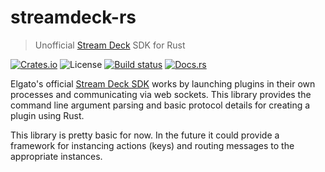 # streamdeck-rs

> Unofficial [Stream Deck](https://www.elgato.com/en/gaming/stream-deck) SDK for Rust

[![Crates.io](https://img.shields.io/crates/v/streamdeck-rs.svg)](https://crates.io/crates/streamdeck-rs) ![License](https://img.shields.io/badge/license-MIT%2FApache--2.0-blue.svg) [![Build status](https://travis-ci.org/mdonoughe/streamdeck-rs.svg)](https://travis-ci.org/mdonoughe/streamdeck-rs/) [![Docs.rs](https://docs.rs/streamdeck-rs/badge.svg)](https://docs.rs/streamdeck-rs)

Elgato's official [Stream Deck SDK](https://developer.elgato.com/documentation/stream-deck/sdk/overview/) works by launching plugins in their own processes and communicating via web sockets. This library provides the command line argument parsing and basic protocol details for creating a plugin using Rust.

This library is pretty basic for now. In the future it could provide a framework for instancing actions (keys) and routing messages to the appropriate instances.
